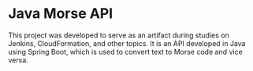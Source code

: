 # Java Morse API

This project was developed to serve as an artifact during studies on Jenkins, CloudFormation, and other topics. 
It is an API developed in Java using Spring Boot, which is used to convert text to Morse code and vice versa.

